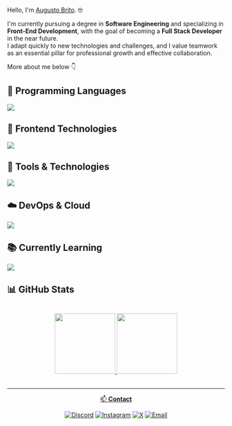 Hello, I'm <ins>Augusto Brito</ins>. 🤓

I'm currently pursuing a degree in **Software Engineering** and specializing in **Front-End Development**, with the goal of becoming a **Full Stack Developer** in the near future.  
I adapt quickly to new technologies and challenges, and I value teamwork as an essential pillar for professional growth and effective collaboration.

More about me below 👇

## 🧠 Programming Languages
[![](https://skillicons.dev/icons?i=js,typescript,lua)](https://skillicons.dev)

## 🎨 Frontend Technologies
[![](https://skillicons.dev/icons?i=html,css,tailwind)](https://skillicons.dev)

## 🧰 Tools & Technologies
[![](https://skillicons.dev/icons?i=git,github,vscode)](https://skillicons.dev)

## ☁️ DevOps & Cloud
[![](https://skillicons.dev/icons?i=githubactions,aws)](https://skillicons.dev)

## 📚 Currently Learning
[![](https://skillicons.dev/icons?i=react,next,c)](https://skillicons.dev)

## 📊 GitHub Stats
<br>
<div align="center">
  <a href="https://github.com/wgutto">
  <img height="140em" src="https://github-readme-stats.vercel.app/api?username=wgutto&show_icons=true&theme=dark&include_all_commits=true&count_private=true"/>
  <img height="140em" src="https://github-readme-stats.vercel.app/api/top-langs/?username=wgutto&layout=compact&langs_count=7&theme=dark"/>
</div>
<br/>

---

<p align="center">📫 <b>Contact</b></p>
<p align="center">
  <a href="https://discord.gg/sanchezfps."><img src="https://img.shields.io/badge/Discord-%237289DA.svg?logo=discord&logoColor=white" alt="Discord"></a>
  <a href="https://instagram.com/wgutto"><img src="https://img.shields.io/badge/Instagram-%23E4405F.svg?logo=Instagram&logoColor=white" alt="Instagram"></a>
  <a href="https://x.com/wguttoo"><img src="https://img.shields.io/badge/X-black.svg?logo=X&logoColor=white" alt="X"></a>
  <a href="mailto:augusstobrito@gmail.com"><img src="https://img.shields.io/badge/Email-D14836?logo=gmail&logoColor=white" alt="Email"></a>
</p>
